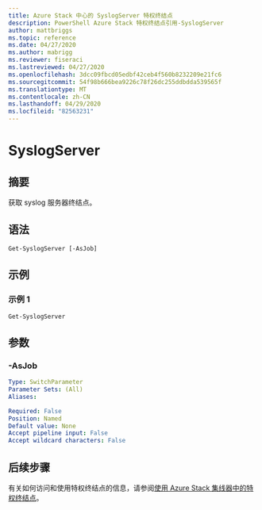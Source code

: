 ```yaml
---
title: Azure Stack 中心的 SyslogServer 特权终结点
description: PowerShell Azure Stack 特权终结点引用-SyslogServer
author: mattbriggs
ms.topic: reference
ms.date: 04/27/2020
ms.author: mabrigg
ms.reviewer: fiseraci
ms.lastreviewed: 04/27/2020
ms.openlocfilehash: 3dcc09fbcd05edbf42ceb4f560b8232209e21fc6
ms.sourcegitcommit: 54f98b666bea9226c78f26dc255ddbdda539565f
ms.translationtype: MT
ms.contentlocale: zh-CN
ms.lasthandoff: 04/29/2020
ms.locfileid: "82563231"
---
```

# <a name="get-syslogserver"></a>SyslogServer

## <a name="synopsis"></a>摘要
获取 syslog 服务器终结点。

## <a name="syntax"></a>语法

```
Get-SyslogServer [-AsJob]
```

## <a name="examples"></a>示例

### <a name="example-1"></a>示例 1
```
Get-SyslogServer
```

## <a name="parameters"></a>参数

### <a name="-asjob"></a>-AsJob


```yaml
Type: SwitchParameter
Parameter Sets: (All)
Aliases:

Required: False
Position: Named
Default value: None
Accept pipeline input: False
Accept wildcard characters: False
```

## <a name="next-steps"></a>后续步骤

有关如何访问和使用特权终结点的信息，请参阅[使用 Azure Stack 集线器中的特权终结点](https://docs.microsoft.com/azure-stack/operator/azure-stack-privileged-endpoint)。